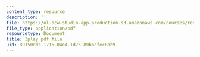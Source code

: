 ```yaml
---
content_type: resource
description: ''
file: https://ol-ocw-studio-app-production.s3.amazonaws.com/courses/res-18-006-calculus-revisited-single-variable-calculus-fall-2010/89150ddc171504e41d7589bbcfec8ab9_XaxjVRXonPg.pdf
file_type: application/pdf
resourcetype: Document
title: 3play pdf file
uid: 89150ddc-1715-04e4-1d75-89bbcfec8ab9
---
```

